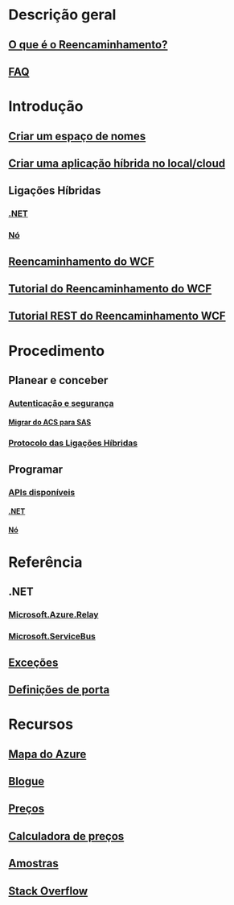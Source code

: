 # Descrição geral
## [O que é o Reencaminhamento?](relay-what-is-it.md)
## [FAQ](relay-faq.md)

# Introdução
## [Criar um espaço de nomes](relay-create-namespace-portal.md)
## [Criar uma aplicação híbrida no local/cloud](service-bus-dotnet-hybrid-app-using-service-bus-relay.md)
## Ligações Híbridas
### [.NET](relay-hybrid-connections-dotnet-get-started.md)
### [Nó](relay-hybrid-connections-node-get-started.md)
## [Reencaminhamento do WCF](relay-wcf-dotnet-get-started.md)
## [Tutorial do Reencaminhamento do WCF](service-bus-relay-tutorial.md)
## [Tutorial REST do Reencaminhamento WCF](service-bus-relay-rest-tutorial.md)

# Procedimento
## Planear e conceber
### [Autenticação e segurança](relay-authentication-and-authorization.md)
#### [Migrar do ACS para SAS](relay-migrate-acs-sas.md)
### [Protocolo das Ligações Híbridas](relay-hybrid-connections-protocol.md)
## Programar
### [APIs disponíveis](relay-api-overview.md)
#### [.NET](relay-hybrid-connections-dotnet-api-overview.md)
#### [Nó](relay-hybrid-connections-node-ws-api-overview.md)

# Referência
## .NET
### [Microsoft.Azure.Relay](/dotnet/api/microsoft.azure.relay)
### [Microsoft.ServiceBus](/dotnet/api/Microsoft.ServiceBus)
## [Exceções](relay-exceptions.md)
## [Definições de porta](relay-port-settings.md)

# Recursos
## [Mapa do Azure](https://azure.microsoft.com/roadmap/?category=enterprise-integration)
## [Blogue](https://blogs.msdn.microsoft.com/servicebus/)
## [Preços](https://azure.microsoft.com/pricing/details/service-bus/)
## [Calculadora de preços](https://azure.microsoft.com/pricing/calculator/)
## [Amostras](https://github.com/azure/azure-relay/tree/master/samples)
## [Stack Overflow](http://stackoverflow.com/questions/tagged/azure-servicebusrelay)

